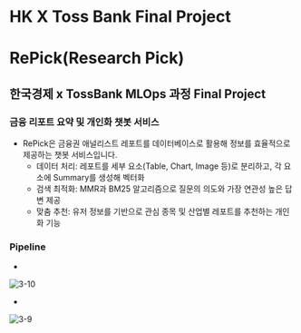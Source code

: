 # HK X Toss Bank Final Project 
# RePick(Research Pick)

## 한국경제 x TossBank MLOps 과정 Final Project

### 금융 리포트 요약 및 개인화 챗봇 서비스
- RePick은 금융권 애널리스트 레포트를 데이터베이스로 활용해 정보를 효율적으로 제공하는 챗봇 서비스입니다.
  - 데이터 처리: 레포트를 세부 요소(Table, Chart, Image 등)로 분리하고, 각 요소에 Summary를 생성해 벡터화
  - 검색 최적화: MMR과 BM25 알고리즘으로 질문의 의도와 가장 연관성 높은 답변 제공
  - 맞춤 추천: 유저 정보를 기반으로 관심 종목 및 산업별 레포트를 추천하는 개인화 기능
### Pipeline
- 
![3-10](https://github.com/user-attachments/assets/b6be587b-3084-4db3-904b-c1141f8369f0)

-
![3-9](https://github.com/user-attachments/assets/7c094641-8a08-49ce-97e8-83c0f56486c0)
